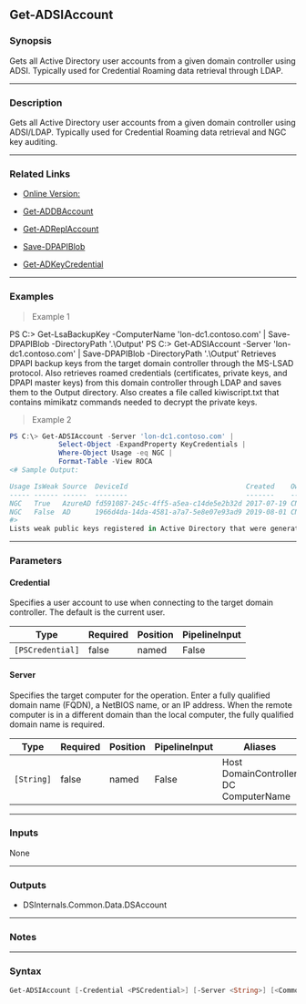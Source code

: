 Get-ADSIAccount
---------------

### Synopsis
Gets all Active Directory user accounts from a given domain controller using ADSI. Typically used for Credential Roaming data retrieval through LDAP.

---

### Description

Gets all Active Directory user accounts from a given domain controller using ADSI/LDAP. Typically used for Credential Roaming data retrieval and NGC key auditing.

---

### Related Links
* [Online Version:](https://github.com/MichaelGrafnetter/DSInternals/blob/master/Documentation/PowerShell/Get-ADSIAccount.md)

* [Get-ADDBAccount](Get-ADDBAccount)

* [Get-ADReplAccount](Get-ADReplAccount)

* [Save-DPAPIBlob](Save-DPAPIBlob)

* [Get-ADKeyCredential](Get-ADKeyCredential)

---

### Examples
> Example 1

PS C:\> Get-LsaBackupKey -ComputerName 'lon-dc1.contoso.com' | Save-DPAPIBlob -DirectoryPath '.\Output'
PS C:\> Get-ADSIAccount -Server 'lon-dc1.contoso.com' | Save-DPAPIBlob -DirectoryPath '.\Output'
Retrieves DPAPI backup keys from the target domain controller through the MS-LSAD protocol. Also retrieves roamed credentials (certificates, private keys, and DPAPI master keys) from this domain controller through LDAP and saves them to the Output directory. Also creates a file called kiwiscript.txt that contains mimikatz commands needed to decrypt the private keys.
> Example 2

```PowerShell
PS C:\> Get-ADSIAccount -Server 'lon-dc1.contoso.com' |
            Select-Object -ExpandProperty KeyCredentials |
            Where-Object Usage -eq NGC |
            Format-Table -View ROCA
<# Sample Output:

Usage IsWeak Source  DeviceId                             Created    Owner
----- ------ ------  --------                             -------    -----
NGC   True   AzureAD fd591087-245c-4ff5-a5ea-c14de5e2b32d 2017-07-19 CN=John Doe,CN=Users,DC=contoso,DC=com
NGC   False  AD      1966d4da-14da-4581-a7a7-5e8e07e93ad9 2019-08-01 CN=Jane Doe,CN=Users,DC=contoso,DC=com
#>
Lists weak public keys registered in Active Directory that were generated on ROCA-vulnerable TPMs.
```

---

### Parameters
#### **Credential**
Specifies a user account to use when connecting to the target domain controller. The default is the current user.

|Type            |Required|Position|PipelineInput|
|----------------|--------|--------|-------------|
|`[PSCredential]`|false   |named   |False        |

#### **Server**
Specifies the target computer for the operation. Enter a fully qualified domain name (FQDN), a NetBIOS name, or an IP address. When the remote computer is in a different domain than the local computer, the fully qualified domain name is required.

|Type      |Required|Position|PipelineInput|Aliases                                          |
|----------|--------|--------|-------------|-------------------------------------------------|
|`[String]`|false   |named   |False        |Host<br/>DomainController<br/>DC<br/>ComputerName|

---

### Inputs
None

---

### Outputs
* DSInternals.Common.Data.DSAccount

---

### Notes

---

### Syntax
```PowerShell
Get-ADSIAccount [-Credential <PSCredential>] [-Server <String>] [<CommonParameters>]
```
